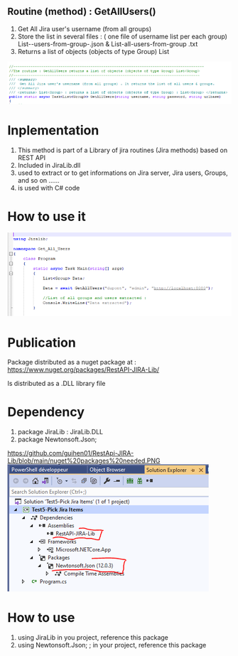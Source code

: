 ## Routine (method) : GetAllUsers()
 
1. Get All Jira user's username (from all groups)
2. Store the list in several  files :  ( one file of username list per each group)  List--users-from-group-.json & List-all-users-from-group .txt
3. Returns a list of objects (objects of type Group) List<Group>

![alt text](https://github.com/guihen01/RestApi-JIRA-Lib/blob/Methods/GetAllUsers/Capture-1.PNG "Logo Title Text 1")

# Inplementation

1. This method is part of a Library of jira routines (Jira methods) based on REST API
2. Included in JiraLib.dll
3. used to extract or to get informations on Jira server, Jira users, Groups, and so on ......
4. is used with C# code 

 # How to use it 
 
![alt text](https://github.com/guihen01/RestApi-JIRA-Lib/blob/main/GetAllUsers/Capture-2.PNG "Logo Title Text 1")

# Publication

Package distributed as a nuget package at : https://www.nuget.org/packages/RestAPI-JIRA-Lib/

Is distributed as a .DLL library file

# Dependency 

1. package JiraLib : JiraLib.DLL
2. package Newtonsoft.Json;   

https://github.com/guihen01/RestApi-JIRA-Lib/blob/main/nuget%20packages%20needed.PNG
![alt text](https://github.com/guihen01/RestApi-JIRA-Lib/blob/main/nuget%20packages%20needed.PNG  "Logo Title Text 1")

# How to use

1. using JiraLib             in you project, reference this package   
2. using Newtonsoft.Json;  ;  in your project,  reference this package
# 


